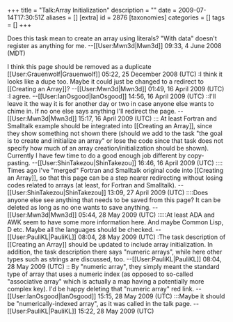 +++
title = "Talk:Array Initialization"
description = ""
date = 2009-07-14T17:30:51Z
aliases = []
[extra]
id = 2876
[taxonomies]
categories = []
tags = []
+++

Does this task mean to create an array using literals? "With data" doesn't register as anything for me. --[[User:Mwn3d|Mwn3d]] 09:33, 4 June 2008 (MDT)

I think this page should be removed as a duplicate [[User:Grauenwolf|Grauenwolf]] 05:22, 25 December 2008 (UTC)
:I think it looks like a dupe too. Maybe it could just be changed to a redirect to [[Creating an Array]]? --[[User:Mwn3d|Mwn3d]] 01:49, 16 April 2009 (UTC)
:I agree. --[[User:IanOsgood|IanOsgood]] 14:56, 16 April 2009 (UTC)
::I'll leave it the way it is for another day or two in case anyone else wants to chime in. If no one else says anything I'll redirect the page. --[[User:Mwn3d|Mwn3d]] 15:17, 16 April 2009 (UTC)
::: At least Fortran and Smalltalk example should be integrated into [[Creating an Array]], since they show something not shown there (should we add to the task "the goal is to create and initialize an array" or lose the code since that task does not specify how much of an array creation/initialization should be shown). Currently I have few time to do a good enough job different by copy-pasting. --[[User:ShinTakezou|ShinTakezou]] 16:46, 16 April 2009 (UTC)
:::: Times ago I've "merged" Fortran and Smalltalk original code into [[Creating an Array]], so that this page can be a step nearer redirecting without losing codes related to arrays (at least, for Fortran and Smalltalk). --[[User:ShinTakezou|ShinTakezou]] 13:09, 27 April 2009 (UTC)
::::Does anyone else see anything that needs to be saved from this page? It can be deleted as long as no one wants to save anything. --[[User:Mwn3d|Mwn3d]] 05:44, 28 May 2009 (UTC)
:::::At least ADA and AWK seem to have some more information here. And maybe Common Lisp, D etc. Maybe all the languages should be checked. --[[User:PauliKL|PauliKL]] 08:04, 28 May 2009 (UTC)
:The task description of [[Creating an Array]] should be updated to include array initialization. In addition, the task description there says "numeric arrays", while here other types such as strings are discussed, too. --[[User:PauliKL|PauliKL]] 08:04, 28 May 2009 (UTC)
:: By "numeric array", they simply meant the standard type of array that uses a numeric index (as opposed to so-called "associative array" which is actually a map having a potentially more complex key). I'd be happy deleting that "numeric array" red link. --[[User:IanOsgood|IanOsgood]] 15:15, 28 May 2009 (UTC)
:::Maybe it should be "numerically-indexed array", as it was called in the talk page. --[[User:PauliKL|PauliKL]] 15:22, 28 May 2009 (UTC)
